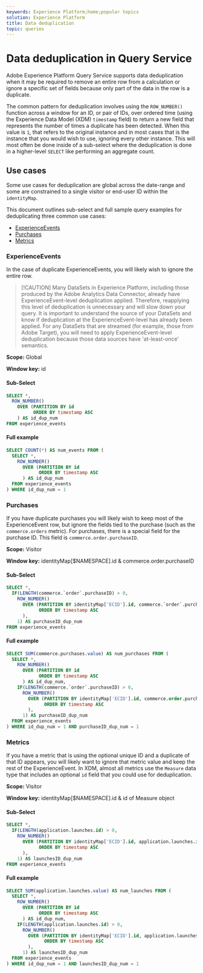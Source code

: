 ```yaml
---
keywords: Experience Platform;home;popular topics
solution: Experience Platform
title: Data deduplication
topic: queries
---
```


# Data deduplication in Query Service

Adobe Experience Platform Query Service supports data deduplication when it may be required to remove an entire row from a calculation or ignore a specific set of fields because only part of the data in the row is a duplicate.

The common pattern for deduplication involves using the `ROW_NUMBER()` function across a window for an ID, or pair of IDs, over ordered time (using the Experience Data Model (XDM) `timestamp` field) to return a new field that represents the number of times a duplicate has been detected. When this value is `1`, that refers to the original instance and in most cases that is the instance that you would wish to use, ignoring every other instance. This will most often be done inside of a sub-select where the deduplication is done in a higher-level `SELECT` like performing an aggregate count.

## Use cases

Some use cases for deduplication are global across the date-range and some are constrained to a single visitor or end-user ID within the `identityMap`.

This document outlines sub-select and full sample query examples for deduplicating three common use cases:
* [ExperienceEvents](#experienceevents)
* [Purchases](#purchases)
* [Metrics](#metrics)

### ExperienceEvents

In the case of duplicate ExperienceEvents, you will likely wish to ignore the entire row.

>[!CAUTION] Many DataSets in Experience Platform, including those produced by the Adobe Analytics Data Connector, already have ExperienceEvent-level deduplication applied. Therefore, reapplying this level of deduplication is unnecessary and will slow down your query. It is important to understand the source of your DataSets and know if deduplication at the ExperienceEvent-level has already been applied. For any DataSets that are streamed (for example, those from Adobe Target), you will need to apply ExperienceEvent-level deduplication because those data sources have 'at-least-once' semantics.

**Scope:** Global

**Window key:** id

#### Sub-Select

```sql
SELECT *,
  ROW_NUMBER()
    OVER (PARTITION BY id
          ORDER BY timestamp ASC
    ) AS id_dup_num
FROM experience_events
```

#### Full example

```sql
SELECT COUNT(*) AS num_events FROM (
  SELECT *,
    ROW_NUMBER()
      OVER (PARTITION BY id
            ORDER BY timestamp ASC
      ) AS id_dup_num
  FROM experience_events
) WHERE id_dup_num = 1
```

### Purchases

If you have duplicate purchases you will likely wish to keep most of the ExperienceEvent row, but ignore the fields tied to the purchase (such as the `commerce.orders` metric). For purchases, there is a special field for the purchase ID. This field is `commerce.order.purchaseID`.

**Scope:** Visitor

**Window key:** identityMap[$NAMESPACE].id & commerce.order.purchaseID

#### Sub-Select

```sql
SELECT *,
  IF(LENGTH(commerce.`order`.purchaseID) > 0,
    ROW_NUMBER()
      OVER (PARTITION BY identityMap['ECID'].id, commerce.`order`.purchaseID
            ORDER BY timestamp ASC
      ),
    1) AS purchaseID_dup_num
FROM experience_events
```

#### Full example

```sql
SELECT SUM(commerce.purchases.value) AS num_purchases FROM (
  SELECT *,
    ROW_NUMBER()
      OVER (PARTITION BY id
            ORDER BY timestamp ASC
      ) AS id_dup_num,
    IF(LENGTH(commerce.`order`.purchaseID) > 0,
      ROW_NUMBER()
        OVER (PARTITION BY identityMap['ECID'].id, commerce.order.purchaseID
              ORDER BY timestamp ASC
        ),
      1) AS purchaseID_dup_num
  FROM experience_events
) WHERE id_dup_num = 1 AND purchaseID_dup_num = 1
```

### Metrics

If you have a metric that is using the optional unique ID and a duplicate of that ID appears, you will likely want to ignore that metric value and keep the rest of the ExperienceEvent. In XDM, almost all metrics use the `Measure` data type that includes an optional `id` field that you could use for deduplication.

**Scope:** Visitor

**Window key:** identityMap[$NAMESPACE].id & id of Measure object

#### Sub-Select

```sql
SELECT *,
  IF(LENGTH(application.launches.id) > 0,
    ROW_NUMBER()
      OVER (PARTITION BY identityMap['ECID'].id, application.launches.id
            ORDER BY timestamp ASC
      ),
    1) AS launchesID_dup_num
FROM experience_events
```

#### Full example

```sql
SELECT SUM(application.launches.value) AS num_launches FROM (
  SELECT *,
    ROW_NUMBER()
      OVER (PARTITION BY id
            ORDER BY timestamp ASC
      ) AS id_dup_num,
    IF(LENGTH(application.launches.id) > 0,
      ROW_NUMBER()
        OVER (PARTITION BY identityMap['ECID'].id, application.launches.id
              ORDER BY timestamp ASC
        ),
      1) AS launchesID_dup_num
  FROM experience_events
) WHERE id_dup_num = 1 AND launchesID_dup_num = 1
```
